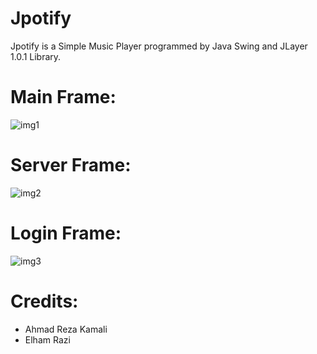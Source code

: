 # Jpotify
Jpotify is a  Simple Music Player programmed by Java Swing and JLayer 1.0.1 Library.
# Main Frame:
![img1](http://s9.picofile.com/file/8367953218/mainn.PNG)
# Server Frame:
![img2](http://s8.picofile.com/file/8367952250/server.PNG)
# Login Frame:
![img3](http://s8.picofile.com/file/8367952200/login.PNG)
# Credits:
- Ahmad Reza Kamali
- Elham Razi
